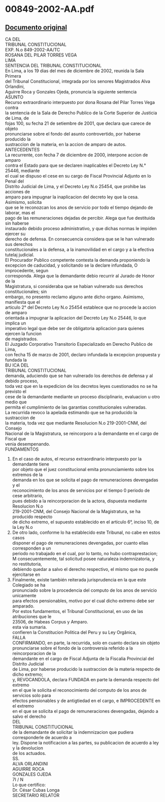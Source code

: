 
00849-2002-AA.pdf
=================
  
[Documento original](https://tc.gob.pe/jurisprudencia/2003/00849-2002-AA.pdf)  
---  
CA DEL  
TRIBUNAL CONSTITUCIONAL  
EXP. N.o 849-2002-AA/TC  
ROSANA DEL PILAR TORRES VEGA  
LIMA  
SENTENCIA DEL TRIBUNAL CONSTITUCIONAL  
En Lima, a los 19 dias del mes de diciembre de 2002, reunida la Sala Primera  
del Tribunal Constitucional, integrada por los senores Magistrados Alva Orlandini,  
Aguirre Roca y Gonzales Ojeda, pronuncia la siguiente sentencia  
ASUNTO  
Recurso extraordinario interpuesto por dona Rosana del Pilar Torres Vega contra  
la sentencia de la Sala de Derecho Publico de la Corte Superior de Justicia de Lima, de  
fojas 100, su fecha 21 de setiembre de 2001, que declara que carece de objeto  
pronunciarse sobre el fondo del asunto controvertido, por haberse producido la  
sustraccion de la materia, en la accion de amparo de autos.  
ANTECEDENTES  
La recurrente, con fecha 7 de diciembre de 2000, interpone accion de amparo  
contra el Estado para que se declaren inaplicables el Decreto Ley N.° 25446, mediante  
el cual se dispuso el cese en su cargo de Fiscal Provincial Adjunto en lo Penal del  
Distrito Judicial de Lima, y el Decreto Ley N.o 25454, que prohibe las acciones de  
amparo para impugnar la inaplicacion del decreto ley que la cesa. Asimismo, solicita  
que se le reconozcan los anos de servicio por todo el tiempo dejando de laborar, mas el  
pago de las remuneraciones dejadas de percibir. Alega que fue destituida sin haberse  
instaurado debido proceso administrativo, y que dichas normas le impiden ejercer su  
derecho de defensa. En consecuencia considera que se le han vulnerado sus derechos  
constitucionales a la defensa, a la inamovilidad en el cargo y a la efectiva tutelaj judicial.  
El Procurador Publico competente contesta la demanda proponiendo la  
excepcion de caducidad, y solicitando se la declare infundada, O improcedente, segun  
corresponda. Alega que la demandante debio recurrir al Jurado de Honor de la  
Magistratura, si consideraba que se habian vulnerado sus derechos constitucionales; sin  
embargo, no presento reclamo alguno ante dicho organo. Asimismo, manifiesta que el  
articulo 2° del Decreto Ley N.o 25454 establece que no procede la accion de amparo  
orientada a impugnar la aplicacion del Decreto Ley N.o 25446, lo que implica un  
imperativo legal que debe ser de obligatoria aplicacion para quienes ejercen la funcion  
de magistrados.  
El Juzgado Corporativo Transitorio Especializado en Derecho Publico de Lima,  
con fecha 15 de marzo de 2001, declaro infundada la excepcion propuesta y fundada la  
BU ICA DEL  
TRIBUNAL CONSTITUCIONAL  
demanda, aduciendo que se han vulnerado los derechos de defensa y al debido proceso,  
toda vez que en la expedicion de los decretos leyes cuestionados no se ha previsto el  
cese de la demandante mediante un proceso disciplinario, evaluacion u otro medio que  
permita el cumplimiento de las garantias constitucionales vulneradas.  
La recurrida revoco la apelada estimando que se ha producido la sustraccion de  
la materia, toda vez que mediante Resolucion N.o 219-2001-CNM, del Consejo  
Nacional de la Magistratura, se reincorporo a la demandante en el cargo de Fiscal que  
venia desempenando.  
FUNDAMENTOS  
1. En el caso de autos, el recurso extraordinario interpuesto por la demandante tiene  
por objeto que el juez constitucional emita pronunciamiento sobre los extremos de la  
demanda en los que se solicita el pago de remuneraciones devengadas y el  
reconocimiento de los anos de servicios por el tiempo 0 periodo de cese arbitrario,  
pues debido a la reincorporacion de la actora, dispuesta mediante Resolucion N.o  
219-2001-CNM, del Consejo Nacional de la Magistratura, se ha producido respecto  
de dicho extremo, el supuesto establecido en el articulo 6°, inciso 10, de la Ley N.o  
2. De otro lado, conforme lo ha establecido este Tribunal, no cabe en estos casos  
disponer el pago de remuneraciones devengadas, por cuanto ellas corresponden a un  
periodo no trabajado en el cual, por lo tanto, no hubo contraprestacion;  
M consecuentemente, tal solicitud posee naturaleza indemnizatoria, y no restitutoria,  
debiendo quedar a salvo el derecho respectivo, el mismo que no puede ejercitarse en  
3. Finalmente, existe también reiterada jurisprudencia en la que este Colegiado se ha  
pronunciado sobre la procedencia del computo de los anos de servicio unicamente  
para efectos pensionables, motivo por el cual dicho extremo debe ser amparado.  
Por estos fundamentos, el Tribunal Constitucional, en uso de las atribuciones que le  
23506, de Habeas Corpus y Amparo.  
esta via sumaria.  
confieren la Constitucion Politica del Peru y su Ley Orgânica,  
FALLA  
CONFIRMANDO, en parte, la recurrida, solo en cuanto declara sin objeto  
pronunciarse sobre el fondo de la controversia referido a la reincorporacion de la  
demandante en el cargo de Fiscal Adjunta de la Fiscalia Provincial del Distrito Judicial  
de Lima, por haberse producido la sustraccion de la materia respecto de dicho extremo;  
y, REVOCANDOLA, declara FUNDADA en parte la demanda respecto del extremo  
en el que le solicita el reconocimiento del computo de los anos de servicios solo para  
efectos pensionables y de antigtiedad en el cargo, e IMPROCEDENTE en el extremo  
en el que se solicita el pago de remuneraciones devengadas, dejando a salvo el derecho  
DEL  
TRIBUNAL CONSTITUCIONAL  
de la demandante de solicitar la indemnizacion que pudiera corresponderle de acuerdo a  
ley. Dispone la notificacion a las partes, su publicacion de acuerdo a ley y la devolucion  
de los actuados.  
SS.  
ALVA ORLANDINI  
AGUIRRE ROCA  
GONZALES OJEDA  
7I / N  
Lo que certifico:  
Dr. César Cubas Longa  
SECRETARIO RELATOR